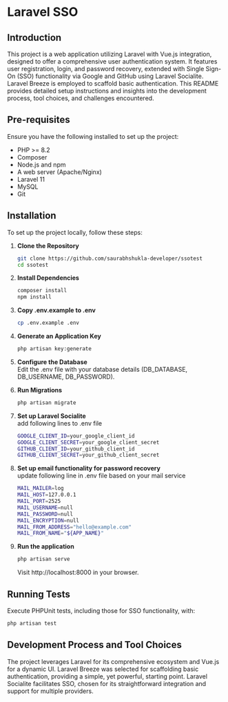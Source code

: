 # Laravel SSO

## Introduction

This project is a web application utilizing Laravel with Vue.js integration, designed to offer a comprehensive user authentication system. It features user registration, login, and password recovery, extended with Single Sign-On (SSO) functionality via Google and GitHub using Laravel Socialite. Laravel Breeze is employed to scaffold basic authentication. This README provides detailed setup instructions and insights into the development process, tool choices, and challenges encountered.

## Pre-requisites

Ensure you have the following installed to set up the project:
- PHP >= 8.2
- Composer
- Node.js and npm
- A web server (Apache/Nginx)
- Laravel 11
- MySQL
- Git

## Installation

To set up the project locally, follow these steps:

1. **Clone the Repository**
   ```sh
   git clone https://github.com/saurabhshukla-developer/ssotest
   cd ssotest

2. **Install Dependencies**
    ```sh
    composer install
    npm install

3. **Copy .env.example to .env**
   ```sh
   cp .env.example .env

4. **Generate an Application Key**
   ```sh
   php artisan key:generate
   
5. **Configure the Database**
   <br>
    Edit the .env file with your database details (DB_DATABASE, DB_USERNAME, DB_PASSWORD).

7. **Run Migrations**
   ```sh
   php artisan migrate

8. **Set up Laravel Socialite**
   <br>
   add following lines to .env file
   ```sh
   GOOGLE_CLIENT_ID=your_google_client_id
   GOOGLE_CLIENT_SECRET=your_google_client_secret
   GITHUB_CLIENT_ID=your_github_client_id
   GITHUB_CLIENT_SECRET=your_github_client_secret

9. **Set up email functionality for password recovery**
   <br>
   update following line in .env file based on your mail service
   ```sh
   MAIL_MAILER=log
   MAIL_HOST=127.0.0.1
   MAIL_PORT=2525
   MAIL_USERNAME=null
   MAIL_PASSWORD=null
   MAIL_ENCRYPTION=null
   MAIL_FROM_ADDRESS="hello@example.com"
   MAIL_FROM_NAME="${APP_NAME}"

10. **Run the application**
    ```sh
    php artisan serve
    ```

    Visit http://localhost:8000 in your browser.

## Running Tests
Execute PHPUnit tests, including those for SSO functionality, with:
```sh
php artisan test
```

## Development Process and Tool Choices
The project leverages Laravel for its comprehensive ecosystem and Vue.js for a dynamic UI. Laravel Breeze was selected for scaffolding basic authentication, providing a simple, yet powerful, starting point. Laravel Socialite facilitates SSO, chosen for its straightforward integration and support for multiple providers.

